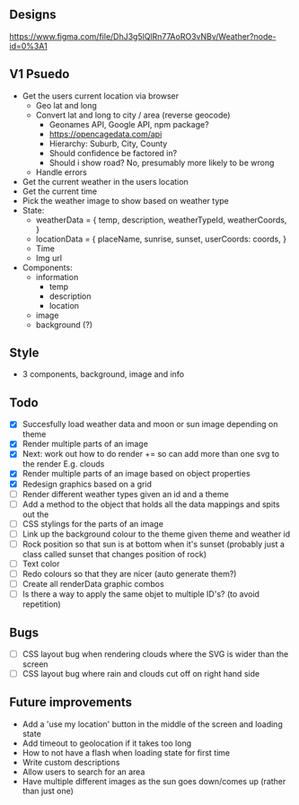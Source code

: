 ## Designs
https://www.figma.com/file/DhJ3g5lQlRn77AoRO3vNBv/Weather?node-id=0%3A1

## V1 Psuedo 
- Get the users current location via browser
    - Geo lat and long
    - Convert lat and long to city / area (reverse geocode)
        - Geonames API, Google API, npm package?
        - https://opencagedata.com/api
        - Hierarchy: Suburb, City, County
        - Should confidence be factored in? 
        - Should i show road? No, presumably more likely to be wrong
    - Handle errors
- Get the current weather in the users location
- Get the current time
- Pick the weather image to show based on weather type
- State:
    - weatherData = {
        temp,
        description,
        weatherTypeId,
        weatherCoords,
    }
    - locationData = {
        placeName,
        sunrise,
        sunset,
        userCoords: coords,
      }
    - Time
    - Img url
- Components:
    - information 
        - temp
        - description
        - location
    - image
    - background (?)

## Style
- 3 components, background, image and info

## Todo
- [x] Succesfully load weather data and moon or sun image depending on theme
- [x] Render multiple parts of an image
- [x] Next: work out how to do render += so can add more than one svg to the render
    E.g. clouds 
- [x] Render multiple parts of an image based on object properties
- [x] Redesign graphics based on a grid
- [ ] Render different weather types given an id and a theme
- [ ] Add a method to the object that holds all the data mappings and spits out the 
- [ ] CSS stylings for the parts of an image
- [ ] Link up the background colour to the theme given theme and weather id
- [ ] Rock position so that sun is at bottom when it's sunset (probably just a class called sunset that changes position of rock)
- [ ] Text color
- [ ] Redo colours so that they are nicer (auto generate them?)
- [ ] Create all renderData graphic combos
- [ ] Is there a way to apply the same objet to multiple ID's? (to avoid repetition)

## Bugs
- [ ] CSS layout bug when rendering clouds where the SVG is wider than the screen
- [ ] CSS layout bug where rain and clouds cut off on right hand side

## Future improvements
- Add a 'use my location' button in the middle of the screen and loading state
- Add timeout to geolocation if it takes too long
- How to not have a flash when loading state for first time
- Write custom descriptions
- Allow users to search for an area
- Have multiple different images as the sun goes down/comes up (rather than just one)